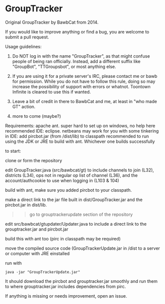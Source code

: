# GroupTracker

Original GroupTracker by BawbCat from 2014. 

If you would like to improve anything or find a bug, you are welcome to submit a pull request.

Usage guidelines:

1. Do NOT log in with the name "GroupTracker", as that might confuse people of being ran officially. Instead, add a different suffix like "GroupBot", "TTGroupsbot", or most anything else.

2. If you are using it for a private server's IRC, please contact me or bawb for permission. While you do not have to follow this rule, doing so may increase the possibility of support with errors or whatnot. Toontown Infinite is cleared to use this if wanted. 

3. Leave a bit of credit in there to BawbCat and me, at least in "who made GT" action.

4. more to come (maybe?) 



Requirements:
apache ant. super hard to set up on windows, no help here
recommended IDE: eclipse. netbeans may work for you with some tinkering
in IDE: add pircbot.jar (from /dist/lib) to classpath 
recommended to run using the JDK or JRE to build with ant. Whichever one builds successfully

to start:

clone or form the repository

edit GroupTracker.java (src/bawbcat/gt) to include channels to join (L32), districts (L34), ops not in regular op list of channel (L36), and the account/authcookie to use when logging in (L103 & 104)

build with ant, make sure you added pircbot to your classpath. 

make a direct link to the jar file built in dist/GroupTracker.jar and the pircbot.jar in dist/lib.
 
 >> go to grouptrackerupdate section of the repository
 
 edit src/bawbcat/gtupdater/Updater.java to include a direct link to the grouptracker.jar and pircbot.jar
 
 build this with ant too (pirc in classpath may be required)
 
 move the compiled source code (GroupTrackerUpdate.jar in /dist to a server or computer with JRE einstalled
 
 run with  
 
 ```
 java -jar "GroupTrackerUpdate.jar"
 ```
 
 It should download the pircbot and grouptracker.jar smoothly and run them to where grouptracker.jar includes dependencies from pirc.
 
 If anything is missing or needs improvement, open an issue.
 
